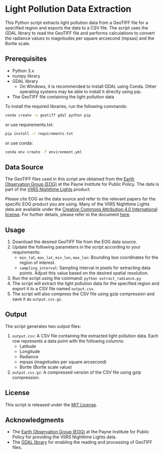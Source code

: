 # Light Pollution Data Extraction

This Python script extracts light pollution data from a GeoTIFF file for a specified region and exports the data to a CSV file. The script uses the GDAL library to read the GeoTIFF file and performs calculations to convert the radiance values to magnitudes per square arcsecond (mpsas) and the Bortle scale.

## Prerequisites

- Python 3.x
- numpy library
- GDAL library
  - On Windows, it is recommended to install GDAL using Conda. Other operating systems may be able to install it directly using pip.
- The GeoTIFF file containing the light pollution data

To install the required libraries, run the following commands:

```bash
conda create -n geotiff gdal python pip
```

or use requirements.txt:

```bash
pip install -r requirements.txt
```

or use conda:

```bash
conda env create -f environment.yml
```

## Data Source

The GeoTIFF files used in this script are obtained from the [Earth Observation Group (EOG)](https://payneinstitute.mines.edu/eog/) at the Payne Institute for Public Policy. The data is part of the [VIIRS Nighttime Lights](https://eogdata.mines.edu/products/vnl/) product.

Please cite EOG as the data source and refer to the relevant papers for the specific EOG product you are using. 
Many of the VIIRS Nighttime Lights data are available under the [Creative Commons Attribution 4.0 International license](https://creativecommons.org/licenses/by/4.0/). 
For further details, please refer to the document [here](https://eogdata.mines.edu/files/EOG_products_CC_License.pdf).

## Usage

1. Download the desired GeoTIFF file from the EOG data source.
2. Update the following parameters in the script according to your requirements:
   - `min_lat`, `max_lat`, `min_lon`, `max_lon`: Bounding box coordinates for the region of interest.
   - `sampling_interval`: Sampling interval in pixels for extracting data points. Adjust this value based on the desired spatial resolution.
3. Run the script using the command: `python extract_radiance.py`
4. The script will extract the light pollution data for the specified region and export it to a CSV file named `output.csv`.
5. The script will also compress the CSV file using gzip compression and save it as `output.csv.gz`.

## Output

The script generates two output files:

1. `output.csv`: A CSV file containing the extracted light pollution data. Each row represents a data point with the following columns:
   - Latitude
   - Longitude
   - Radiance
   - mpsas (magnitudes per square arcsecond)
   - Bortle (Bortle scale value)
2. `output.csv.gz`: A compressed version of the CSV file using gzip compression.

## License

This script is released under the [MIT License](LICENSE).

## Acknowledgments

- The [Earth Observation Group (EOG)](https://payneinstitute.mines.edu/eog/) at the Payne Institute for Public Policy for providing the VIIRS Nighttime Lights data.
- The [GDAL library](https://github.com/OSGeo/gdal) for enabling the reading and processing of GeoTIFF files.
